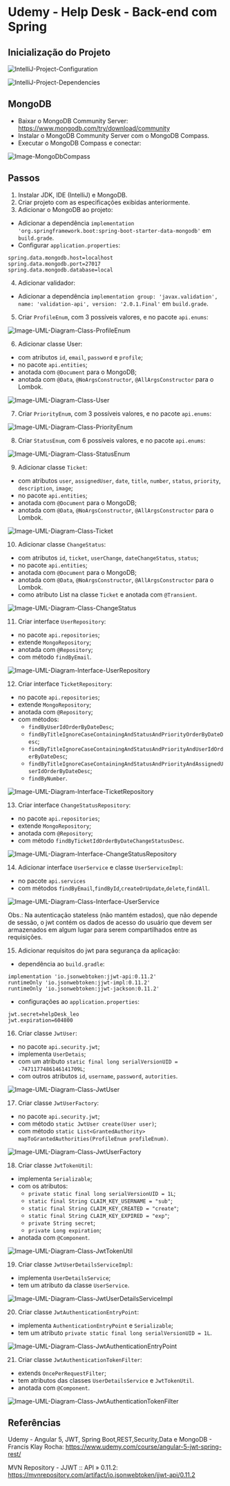 # Udemy - Help Desk - Back-end com Spring

## Inicialização do Projeto
![IntelliJ-Project-Configuration](imgs/IntelliJ-Spring-Initializr-1.jpg)

![IntelliJ-Project-Dependencies](imgs/IntelliJ-Spring-Initializr-2.jpg)


## MongoDB
- Baixar o MongoDB Community Server: https://www.mongodb.com/try/download/community
- Instalar o MongoDB Community Server com o MongoDB Compass.
- Executar o MongoDB Compass e conectar:

![Image-MongoDbCompass](imgs/MongoDbCompass.jpg)


## Passos
1. Instalar JDK, IDE (IntelliJ) e MongoDB.
2. Criar projeto com as especificações exibidas anteriormente.
3. Adicionar o MongoDB ao projeto:
- Adicionar a dependência `implementation 'org.springframework.boot:spring-boot-starter-data-mongodb'` em `build.grade`.
- Configurar `application.properties`:
```properties
spring.data.mongodb.host=localhost
spring.data.mongodb.port=27017
spring.data.mongodb.database=local
```
4. Adicionar validador:
- Adicionar a dependência `implementation group: 'javax.validation', name: 'validation-api', version: '2.0.1.Final'` em `build.grade`.
5. Criar `ProfileEnum`, com 3 possíveis valores, e no pacote `api.enums`:

![Image-UML-Diagram-Class-ProfileEnum](imgs/UML-Diagram-Class-ProfileEnum.jpg)

6. Adicionar classe User:
- com atributos `id`, `email`, `password` e `profile`;
- no pacote `api.entities`;
- anotada com `@Document` para o MongoDB;
- anotada com `@Data`, `@NoArgsConstructor`, `@AllArgsConstructor` para o Lombok.

![Image-UML-Diagram-Class-User](imgs/UML-Diagram-Class-User.jpg)

7. Criar `PriorityEnum`, com 3 possíveis valores, e no pacote `api.enums`:

![Image-UML-Diagram-Class-PriorityEnum](imgs/UML-Diagram-Class-PriorityEnum.jpg)

8. Criar `StatusEnum`, com 6 possíveis valores, e no pacote `api.enums`:

![Image-UML-Diagram-Class-StatusEnum](imgs/UML-Diagram-Class-StatusEnum.jpg)

9. Adicionar classe `Ticket`:
- com atributos `user`, `assignedUser`, `date`, `title`, `number`, `status`, `priority`, `description`, `image`;
- no pacote `api.entities`;
- anotada com `@Document` para o MongoDB;
- anotada com `@Data`, `@NoArgsConstructor`, `@AllArgsConstructor` para o Lombok.

![Image-UML-Diagram-Class-Ticket](imgs/UML-Diagram-Class-Ticket.jpg)

10. Adicionar classe `ChangeStatus`:
- com atributos `id`, `ticket`, `userChange`, `dateChangeStatus`, `status`;
- no pacote `api.entities`;
- anotada com `@Document` para o MongoDB;
- anotada com `@Data`, `@NoArgsConstructor`, `@AllArgsConstructor` para o Lombok.
- como atributo List na classe `Ticket` e anotada com `@Transient`.

![Image-UML-Diagram-Class-ChangeStatus](imgs/UML-Diagram-Class-ChangeStatus.jpg)

11. Criar interface `UserRepository`:
- no pacote `api.repositories`;
- extende `MongoRepository`;
- anotada com `@Repository`;
- com método `findByEmail`.

![Image-UML-Diagram-Interface-UserRepository](imgs/UML-Diagram-Interface-UserRepository.jpg)

12. Criar interface `TicketRepository`:
- no pacote `api.repositories`;
- extende `MongoRepository`;
- anotada com `@Repository`;
- com métodos:
    * `findByUserIdOrderByDateDesc`;
    * `findByTitleIgnoreCaseContainingAndStatusAndPriorityOrderByDateDesc`;
    * `findByTitleIgnoreCaseContainingAndStatusAndPriorityAndUserIdOrderByDateDesc`;
    * `findByTitleIgnoreCaseContainingAndStatusAndPriorityAndAssignedUserIdOrderByDateDesc`;
    * `findByNumber`.

![Image-UML-Diagram-Interface-TicketRepository](imgs/UML-Diagram-Interface-TicketRepository.jpg)

13. Criar interface `ChangeStatusRepository`:
- no pacote `api.repositories`;
- extende `MongoRepository`;
- anotada com `@Repository`;
- com método `findByTicketIdOrderByDateChangeStatusDesc`.

![Image-UML-Diagram-Interface-ChangeStatusRepository](imgs/UML-Diagram-Interface-ChangeStatusRepository.jpg)

14. Adicionar interface `UserService` e classe `UserServiceImpl`:
- no pacote `api.services`
- com métodos `findByEmail`,`findById`,`createOrUpdate`,`delete`,`findAll`.

![Image-UML-Diagram-Class-Interface-UserService](imgs/UML-Diagram-Class-Interface-UserService.jpg)

Obs.: Na autenticação stateless (não mantém estados), que não depende de sessão,
o jwt contém os dados de acesso do usuário que devem ser armazenados em algum lugar 
para serem compartilhados entre as requisições.

15. Adicionar requisitos do jwt para segurança da aplicação:
- dependência ao `build.gradle`:
```
implementation 'io.jsonwebtoken:jjwt-api:0.11.2'
runtimeOnly 'io.jsonwebtoken:jjwt-impl:0.11.2'
runtimeOnly 'io.jsonwebtoken:jjwt-jackson:0.11.2'
```
- configurações ao `application.properties`:
```properties
jwt.secret=helpDesk_leo
jwt.expiration=604800
```

16. Criar classe `JwtUser`:
- no pacote `api.security.jwt`;
- implementa `UserDetais`;
- com um atributo `static final long serialVersionUID = -7471177486146141709L`;
- com outros atributos `id`, `username`, `password`, `autorities`.

![Image-UML-Diagram-Class-JwtUser](imgs/UML-Diagram-Class-JwtUser.jpg)

17. Criar classe `JwtUserFactory`:
- no pacote `api.security.jwt`;
- com método `static JwtUser create(User user)`;
- com método `static List<GrantedAuthority> mapToGrantedAuthorities(ProfileEnum profileEnum)`.

![Image-UML-Diagram-Class-JwtUserFactory](imgs/UML-Diagram-Class-JwtUserFactory.jpg)

18. Criar classe `JwtTokenUtil`:
- implementa `Serializable`;
- com os atributos:
  * `private static final long serialVersionUID = 1L`;
  * `static final String CLAIM_KEY_USERNAME = "sub"`;
  * `static final String CLAIM_KEY_CREATED = "create"`;
  * `static final String CLAIM_KEY_EXPIRED = "exp"`;
  * `private String secret`;
  * `private Long expiration`;
- anotada com `@Component`.

![Image-UML-Diagram-Class-JwtTokenUtil](imgs/UML-Diagram-Class-JwtTokenUtil.jpg)

19. Criar classe `JwtUserDetailsServiceImpl`:
- implementa `UserDetailsService`;
- tem um atributo da classe `UserService`.

![Image-UML-Diagram-Class-JwtUserDetailsServiceImpl](imgs/UML-Diagram-Class-JwtUserDetailsServiceImpl.jpg)

20. Criar classe `JwtAuthenticationEntryPoint`:
- implementa `AuthenticationEntryPoint` e `Serializable`;
- tem um atributo `private static final long serialVersionUID = 1L`.

![Image-UML-Diagram-Class-JwtAuthenticationEntryPoint](imgs/UML-Diagram-Class-JwtAuthenticationEntryPoint.jpg)

21. Criar classe `JwtAuthenticationTokenFilter`:
- extends `OncePerRequestFilter`;
- tem atributos das classes `UserDetailsService` e `JwtTokenUtil`.
- anotada com `@Component`. 

![Image-UML-Diagram-Class-JwtAuthenticationTokenFilter](imgs/UML-Diagram-Class-JwtAuthenticationTokenFilter.jpg)


## Referências
Udemy - Angular 5, JWT, Spring Boot,REST,Security,Data e MongoDB - Francis Klay Rocha:
https://www.udemy.com/course/angular-5-jwt-spring-rest/

MVN Repository - JJWT :: API » 0.11.2:
https://mvnrepository.com/artifact/io.jsonwebtoken/jjwt-api/0.11.2